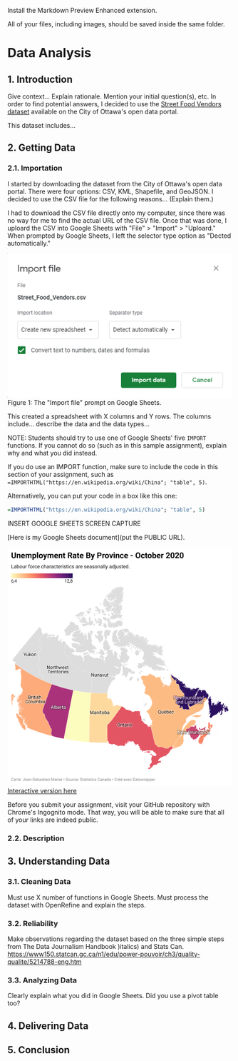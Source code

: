 Install the Markdown Preview Enhanced extension.

All of your files, including images, should be saved inside the same folder.

# Data Analysis
## 1. Introduction

Give context... Explain rationale. Mention your initial question(s), etc. In order to find potential answers, I decided to use the [Street Food Vendors dataset](https://open.ottawa.ca/datasets/street-food-vendors/explore?location=45.390961%2C-75.706531%2C4.56) available on the City of Ottawa's open data portal.

This dataset includes...

## 2. Getting Data

### 2.1. Importation

I started by downloading the dataset from the City of Ottawa's open data portal. There were four options: CSV, KML, Shapefile, and GeoJSON. I decided to use the CSV file for the following reasons... (Explain them.)

I had to download the CSV file directly onto my computer, since there was no way for me to find the actual URL of the CSV file. Once that was done, I uploard the CSV into Google Sheets with "File" > "Import" > "Uploard." When prompted by Google Sheets, I left the selector type option as "Dected automatically."

![](import_file.png)
Figure 1: The "Import file" prompt on Google Sheets.

This created a spreadsheet with X columns and Y rows. The columns include... describe the data and the data types...

NOTE: Students should try to use one of Google Sheets' five `IMPORT` functions. If you cannot do so (such as in this sample assignment), explain why and what you did instead.

If you do use an IMPORT function, make sure to include the code in this section of your assignment, such as `=IMPORTHTML("https://en.wikipedia.org/wiki/China"; "table", 5)`.

Alternatively, you can put your code in a box like this one:

``` r
=IMPORTHTML("https://en.wikipedia.org/wiki/China"; "table", 5)
```

INSERT GOOGLE SHEETS SCREEN CAPTURE

[Here is my Google Sheets document](put the PUBLIC URL).

![](map.png)
[Interactive version here](https://datawrapper.dwcdn.net/o7Wwp/2/)


Before you submit your assignment, visit your GitHub repository with Chrome's Ingognito mode. That way, you will be able to make sure that all of your links are indeed public.

### 2.2. Description

## 3. Understanding Data

### 3.1. Cleaning Data

Must use X number of functions in Google Sheets.
Must process the dataset with OpenRefine and explain the steps.

### 3.2. Reliability

Make observations regarding the dataset based on the three simple steps from The Data Journalism Handbook )italics) and Stats Can. https://www150.statcan.gc.ca/n1/edu/power-pouvoir/ch3/quality-qualite/5214788-eng.htm

### 3.3. Analyzing Data

Clearly explain what you did in Google Sheets. Did you use a pivot table too?

## 4. Delivering Data

## 5. Conclusion